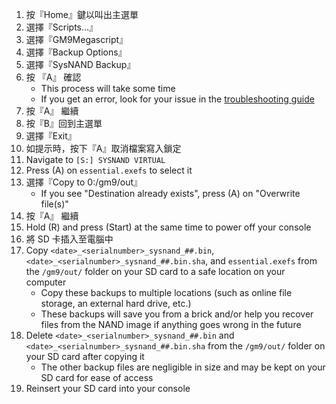 1. 按『Home』鍵以叫出主選單
2. 選擇『Scripts...』
3. 選擇『GM9Megascript』
4. 選擇『Backup Options』
5. 選擇『SysNAND Backup』
6. 按 『A』 確認
    - This process will take some time
    - If you get an error, look for your issue in the [troubleshooting guide](troubleshooting-finalizing-setup.html)
7. 按『A』 繼續
8. 按『B』回到主選單
9. 選擇『Exit』
10. 如提示時，按下『A』取消檔案寫入鎖定
11. Navigate to `[S:] SYSNAND VIRTUAL`
12. Press (A) on `essential.exefs` to select it
13. 選擇『Copy to 0:/gm9/out』
    - If you see "Destination already exists", press (A) on "Overwrite file(s)"
14. 按『A』 繼續
15. Hold (R) and press (Start) at the same time to power off your console
16. 將 SD 卡插入至電腦中
17. Copy `<date>_<serialnumber>_sysnand_##.bin`, `<date>_<serialnumber>_sysnand_##.bin.sha`, and `essential.exefs` from the `/gm9/out/` folder on your SD card to a safe location on your computer
    - Copy these backups to multiple locations (such as online file storage, an external hard drive, etc.)
    - These backups will save you from a brick and/or help you recover files from the NAND image if anything goes wrong in the future
18. Delete `<date>_<serialnumber>_sysnand_##.bin` and `<date>_<serialnumber>_sysnand_##.bin.sha` from the `/gm9/out/` folder on your SD card after copying it
    - The other backup files are negligible in size and may be kept on your SD card for ease of access
19. Reinsert your SD card into your console
